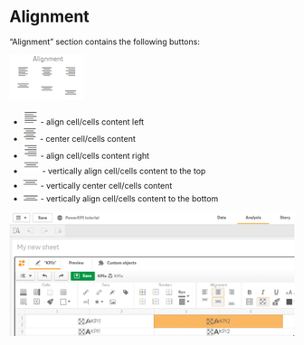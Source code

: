 # Alignment

“Alignment” section contains the following buttons:

![](../.gitbook/assets/image%20%2824%29.png)

* ![](../.gitbook/assets/image%20%2844%29.png) - align cell/cells content left
* ![](../.gitbook/assets/image%20%28103%29.png) - center cell/cells content
* ![](../.gitbook/assets/image%20%2897%29.png) - align cell/cells content right
* ![](../.gitbook/assets/image%20%2848%29.png) - vertically align cell/cells content to the top
* ![](../.gitbook/assets/image%20%2821%29.png) - vertically center cell/cells content
* ![](../.gitbook/assets/image%20%2851%29.png) - vertically align cell/cells content to the bottom

![](../.gitbook/assets/2019-04-02_12-36-25.gif)

